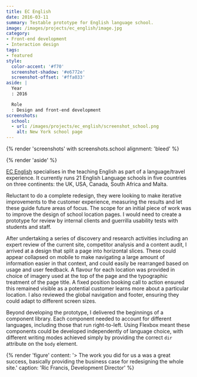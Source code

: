```yaml
---
title: EC English
date: 2016-03-11
summary: Testable prototype for English language school.
image: /images/projects/ec_english/image.jpg
category:
- Front-end development
- Interaction design
tags:
- featured
style:
  color-accent: '#f70'
  screenshot-shadow: '#e6772e'
  screenshot-offset: '#ffa033'
aside: |
  Year
  : 2016

  Role
  : Design and front-end development
screenshots:
  school:
  - url: /images/projects/ec_english/screenshot_school.png
    alt: New York school page
---
```

{% render 'screenshots' with screenshots.school
  alignment: 'bleed'
%}

{% render 'aside' %}

[EC English][1] specialises in the teaching English as part of a language/travel experience. It currently runs 21 English Language schools in five countries on three continents: the UK, USA, Canada, South Africa and Malta.

Reluctant to do a complete redesign, they were looking to make iterative improvements to the customer experience, measuring the results and let these guide future areas of focus. The scope for an initial piece of work was to improve the design of school location pages. I would need to create a prototype for review by internal clients and guerrilla usability tests with students and staff.

After undertaking a series of discovery and research activities including an expert review of the current site, competitor analysis and a content audit, I arrived at a design that split a page into horizontal slices. These could appear collapsed on mobile to make navigating a large amount of information easier in that context, and could easily be rearranged based on usage and user feedback. A flavour for each location was provided in choice of imagery used at the top of the page and the typographic treatment of the page title. A fixed position booking call to action ensured this remained visible as a potential customer learns more about a particular location. I also reviewed the global navigation and footer, ensuring they could adapt to different screen sizes.

Beyond developing the prototype, I delivered the beginnings of a component library. Each component needed to account for different languages, including those that run right-to-left. Using Flexbox meant these components could be developed independently of language choice, with different writing modes achieved simply by providing the correct `dir` attribute on the `body` element.

{% render 'figure'
  content: '> The work you did for us a was a great success, basically providing the business case for redesigning the whole site.'
  caption: 'Ric Francis, Development Director'
%}

[1]: https://www.ecenglish.com
